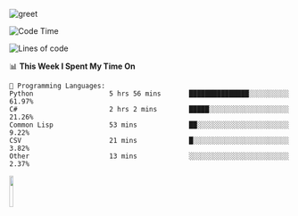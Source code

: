 ![greet](https://user-images.githubusercontent.com/44234583/146624354-9d461392-3676-4e7a-b12f-debc7319f53b.gif) 


<!--START_SECTION:waka-->
![Code Time](http://img.shields.io/badge/Code%20Time-305%20hrs%2048%20mins-blue)

![Lines of code](https://img.shields.io/badge/From%20Hello%20World%20I%27ve%20Written-461%20Thousand%20lines%20of%20code-blue)

📊 **This Week I Spent My Time On** 

```text
💬 Programming Languages: 
Python                   5 hrs 56 mins       ███████████████░░░░░░░░░░   61.97% 
C#                       2 hrs 2 mins        █████░░░░░░░░░░░░░░░░░░░░   21.26% 
Common Lisp              53 mins             ██░░░░░░░░░░░░░░░░░░░░░░░   9.22% 
CSV                      21 mins             █░░░░░░░░░░░░░░░░░░░░░░░░   3.82% 
Other                    13 mins             ░░░░░░░░░░░░░░░░░░░░░░░░░   2.37%

```


<!--END_SECTION:waka-->
<img src="https://user-images.githubusercontent.com/44234583/191059235-95ebfce1-7fc7-4eee-baff-214d902e7c18.gif" width="12%"/>
